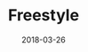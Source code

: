 ---
title: Freestyle
date: '2018-03-26'
thumb_image: images/mar-3yo/freestyle.jpg
thumb_image_alt: Freestyle
image: images/mar-3yo/freestyle.jpg
image_alt: Freestyle
template: project
---	